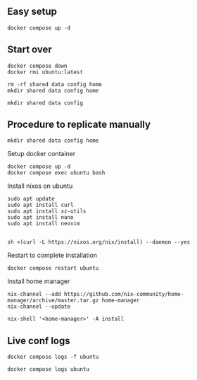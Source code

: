 ## Easy setup
```
docker compose up -d
```

## Start over
```
docker compose down
docker rmi ubuntu:latest

rm -rf shared data config home
mkdir shared data config home

mkdir shared data config
```

## Procedure to replicate manually
```
mkdir shared data config home
```
Setup docker container
```
docker compose up -d
docker compose exec ubuntu bash
```

Install nixos on ubuntu
```
sudo apt update
sudo apt install curl
sudo apt install xz-utils
sudo apt install nano
sudo apt install neovim 


sh <(curl -L https://nixos.org/nix/install) --daemon --yes
```

Restart to complete installation
```
docker compose restart ubuntu
```

Install home manager
```
nix-channel --add https://github.com/nix-community/home-manager/archive/master.tar.gz home-manager
nix-channel --update

nix-shell '<home-manager>' -A install
```

## Live conf logs
```
docker compose logs -f ubuntu
```

```
docker compose logs ubuntu
```
